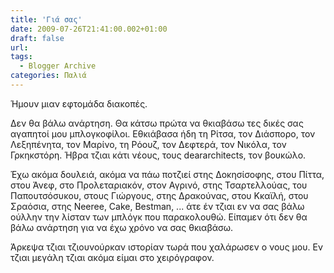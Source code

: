 ```yaml
---
title: 'Γιά σας'
date: 2009-07-26T21:41:00.002+01:00
draft: false
url: 
tags:
  - Blogger Archive
categories: Παλιά
---
```


Ήμουν μιαν εφτομάδα διακοπές.  
  
Δεν θα βάλω ανάρτηση. Θα κάτσω πρώτα να θκιαβάσω τες δικές σας αγαπητοί μου μπλογκοφίλοι. Εθκιάβασα ήδη τη Ρίτσα, τον Διάσπορο, τον Λεξηπένητα, τον Μαρίνο, τη Ρόουζ, τον Δεφτερά, τον Νικόλα, τον Γρκηκστόρη. Ήβρα τζιαι κάτι νέους, τους deararchitects, τον βουκώλο.  
  
Έχω ακόμα δουλειά, ακόμα να πάω ποτζιεί στης Δοκησίσοφης, στου Πίττα, στου Άνεφ, στο Προλεταριακόν, στον Αγρινό, στης Τσαρτελλούας, του Παπουτσόσυκου, στους Γιώργους, στης Δρακούνας, στου Κκαϊλή, στου Σραόσια, στης Neeree, Cake, Bestman, ... άτε έν τζιαι εν να σας βάλω ούλλην την λίσταν των μπλόγκ που παρακολουθώ. Είπαμεν ότι δεν θα βάλω ανάρτηση για να έχω χρόνο να σας θκιαβάσω.  
  
Άρκεψα τζιαι τζιουνούρκαν ιστορίαν τωρά που χαλάρωσεν ο νους μου. Εν τζιαι μεγάλη τζιαι ακόμα είμαι στο χειρόγραφον.
